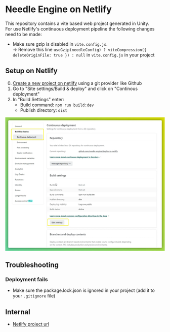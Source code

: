 # Needle Engine on Netlify
This repository contains a vite based web project generated in Unity.  
For use Netlify's continuous deployment pipeline the following changes need to be made:
- Make sure gzip is disabled in `vite.config.js`.   
  → Remove this line `useGzip(needleConfig) ? viteCompression({ deleteOriginFile: true }) : null` in `vite.config.js` in your project

## Setup on Netlify

0) [Create a new project on netlify](https://app.netlify.com/start/repos?entryPoint=from%20TeamOverview) using a git provider like Github
1) Go to "Site settings/Build & deploy" and click on "Continous deployment"
2) In "Build Settings" enter:
    - Build command: `npm run build:dev`
    - Publish directory: `dist`

!["netlify settings screenshot"](./documentation~/settings-screenshot.webp)

## Troubleshooting
### Deployment fails
- Make sure the package.lock.json is ignored in your project (add it to your `.gitignore` file)


## Internal
- [Netlify project url](https://app.netlify.com/sites/needle-engine-netlify-sample)

